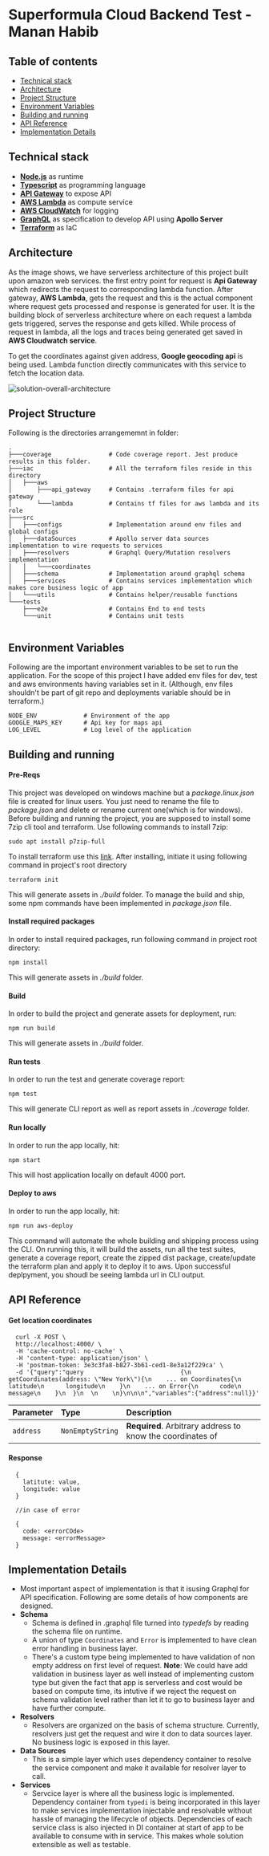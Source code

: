 # Superformula Cloud Backend Test - Manan Habib

## Table of contents

- [Technical stack](#tech-stack)
- [Architecture](#arch)
- [Project Structure](#proj-struct)
- [Environment Variables](#env-vars)
- [Building and running](#build-run)
- [API Reference](#api-ref)
- [Implementation Details](#impl-details)

<a name="tech-stack"></a>
## Technical stack

- [**Node.js**](https://nodejs.org/en/) as runtime
- [**Typescript**](https://www.typescriptlang.org/) as programming language
- [**API Gateway**](https://aws.amazon.com/api-gateway/) to expose API
- [**AWS Lambda**](https://docs.aws.amazon.com/lambda/latest/dg/welcome.html) as compute service
- [**AWS CloudWatch**](https://aws.amazon.com/cloudwatch) for logging 
- [**GraphQL**](https://graphql.org/) as specification to develop API using **Apollo Server**
- [**Terraform**](https://www.terraform.io/) as IaC

<a name="arch"></a>
## Architecture
As the image shows, we have serverless architecture of this project built upon amazon web services.
the first entry point for request is **Api Gateway** which redirects the request to corresponding lambda 
function. After gateway, **AWS Lambda**, gets the request and this is the actual component where request gets
processed and response is generated for user. It is the building block of serverless architecture where on each 
request a lambda gets triggered, serves the response and gets killed. While process of request in lambda, all the 
logs and traces being generated get saved in **AWS Cloudwatch service**.

To get the coordinates against given address, **Google geocoding api** is being used. Lambda function directly communicates
with this service to fetch the location data. 

![solution-overall-architecture](./proj-arch.svg)

<a name="proj-struct"></a>
## Project Structure
Following is the directories arrangememnt in folder:
```
.
├───coverage                # Code coverage report. Jest produce results in this folder.
├───iac                     # All the terraform files reside in this directory
│   ├───aws
│       ├───api_gateway     # Contains .terraform files for api gateway
│       └───lambda          # Contains tf files for aws lambda and its role
├───src
│   ├───configs             # Implementation around env files and global configs
│   ├───dataSources         # Apollo server data sources implementation to wire requests to services
│   ├───resolvers           # Graphql Query/Mutation resolvers implementation
│   │   └───coordinates
│   ├───schema              # Implementation around graphql schema
│   ├───services            # Contains services implementation which makes core business logic of app
│   └───utils               # Contains helper/reusable functions 
└───tests
    ├───e2e                 # Contains End to end tests
    └───unit                # Contains unit tests
        
```
<a name="env-vars"></a>
## Environment Variables
Following are the important environment variables to be set to run the application. For the scope of this project
I have added env files for dev, test and aws environments having variables set in it. (Although, env files shouldn't
be part of git repo and deployments variable should be in terraform.)
```
NODE_ENV             # Environment of the app
GOOGLE_MAPS_KEY      # Api key for maps api
LOG_LEVEL            # Log level of the application

```
<a name="build-run"></a>
## Building and running

#### Pre-Reqs
This project was developed on windows machine but a *package.linux.json* file is created for linux users. You just need to rename the file to *package.json* and delete or rename current one(which is for windows). Before building and running the project, you are supposed to install some 7zip cli tool and terraform. Use following commands to install 7zip:
```
sudo apt install p7zip-full
```
To install terraform use this [link](https://learn.hashicorp.com/tutorials/terraform/install-cli). After installing, initiate it using following command in project's root directory
```
terraform init
```

This will generate assets in *./build* folder.
To manage the build and ship, some npm commands have been implemented in *package.json* file.
#### Install required packages
In order to install required packages, run following command in project root directory:
```
npm install
```
This will generate assets in *./build* folder.
#### Build
In order to build the project and generate assets for deployment, run:
```
npm run build
```
This will generate assets in *./build* folder.

#### Run tests
In order to run the test and generate coverage report:
```
npm test
```
This will generate CLI report as well as report assets in *./coverage* folder.

#### Run locally
In order to run the app locally, hit:
```
npm start
```
This will host application locally on default 4000 port.
#### Deploy to aws
In order to run the app locally, hit:
```
npm run aws-deploy
```
This command will automate the whole building and shipping process using the CLI. On running this, 
it will build the assets, run all the test suites, generate a coverage report, create the zipped dist package,
create/update the terraform plan and apply it to deploy it to aws. Upon successful deplpyment, you
shoudl be seeing lambda url in CLI output.

<a name="api-ref"></a>
## API Reference

#### Get location coordinates

``` Sample request
  curl -X POST \
  http://localhost:4000/ \
  -H 'cache-control: no-cache' \
  -H 'content-type: application/json' \
  -H 'postman-token: 3e3c3fa8-b827-3b61-ced1-8e3a12f229ca' \
  -d '{"query":"query                           {\n  getCoordinates(address: \"New York\"){\n    ... on Coordinates{\n      latitude\n      longitude\n    }\n    ... on Error{\n      code\n      message\n    }\n  }\n  \n    \n}\n\n\n","variables":{"address":null}}'
```

| Parameter | Type     | Description                |
| :-------- | :------- | :------------------------- |
| `address` | `NonEmptyString` | **Required**. Arbitrary address to know the coordinates of |

#### Response

```http
  {
    latitute: value,
    longitude: value
  }

  //in case of error

  {
    code: <errorCOde>
    message: <errorMessage>
  }
```
<a name="impl-details"></a>
## Implementation Details

- Most important aspect of implementation is that it isusing Graphql for API specification. Following are some details of how components are designed.
- **Schema**
    - Schema is defined in .graphql file turned into *typedefs* by reading the schema file on runtime.
    - A union of type `Coordinates` and `Error` is implemented to have clean error handling in business layer.
    - There's a custom type being implemented to have validation of non empty address on first level of request.
    **Note**: We could have add validation in business layer as well instead of implementing custom type but given the
    fact that app is serverless and cost would be based on compute time, its intutive if we reject the request on schema validation level rather
    than let it to go to business layer and have further compute. 
- **Resolvers**
    - Resolvers are organized on the basis of schema structure. Currently, resolvers just get the request and wire it don to data sources layer. No business logic is exposed in this layer.
- **Data Sources**
    - This is a simple layer which uses dependency container to resolve the service component and make it available for resolver layer to call.
- **Services**
    - Servcice layer is where all the business logic is implemented. Dependency container from `typedi` is being incorporated in this layer to make services implementation injectable and resolvable without hassle of managing the lifecycle of objects. Dependencies of each service class is also injected in DI container at start of app to be available to consume with in service. This makes whole solution extensible as well as testable.
